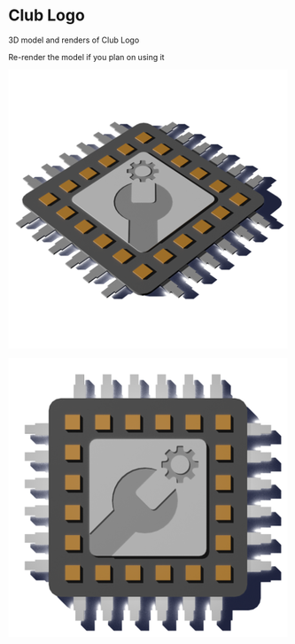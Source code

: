 # Club Logo

3D model and renders of Club Logo

Re-render the model if you plan on using it

![](/renders/untitled3.png)

![](/renders/untitled4.png)

